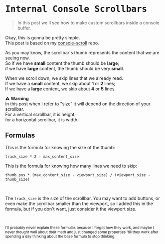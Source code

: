 # <samp>Internal Console Scrollbars</samp>
> In this post we'll see how to make custom scrollbars inside a console buffer.

Okay, this is gonna be pretty simple.  
This post is based on my [console-scroll](https://github.com/pandasoli/console-scroll) repo.

As you may know, the scrollbar's thumb represents the content that we are seeing now.  
So if we have **small** content the thumb should be **large**;  
if we have **large** content, the thumb should be very **small**.

When we scroll down, we skip lines that we already read.  
If we have a **small** content, we skip about **1** or **2** lines;  
If we have a **large** content, we skip about **4** or **5** lines.

**:warning: Warning**  
In this post when I refer to "size" it will depend on the direction of your scrollbar.  
For a vertical scrollbar, it is height;  
for a horizontal scrollbar, it is width.

## Formulas
This is the formula for knowing the size of the thumb:
```
track_size * 2 - max_content_size
```

This is the formula for knowing how many lines we need to skip:
```
thumb_pos * (max_content_size - viewport_size) / (viewport_size - thumb_size)
```

<br/>

The `track_size` is the size of the scrollbar.
You may want to add buttons, or even make the scrollbar smaller than the viewport, so I added this in the formula, but if you don't want, just consider it the viewport size.

<br/>

<small>I'll probably never explain these formulas because I forgot how they work, and maybe I never thought well about their math and just changed some properties 'till they work after spending a day thinking about the base formula to stop thinking.</small>
